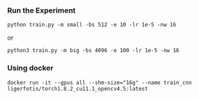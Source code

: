 ### Run the Experiment

    python train.py -m small -bs 512 -e 10 -lr 1e-5 -nw 16
or

    python3 train.py -m big -bs 4096 -e 100 -lr 1e-5 -nw 16

### Using docker

    docker run -it --gpus all --shm-size="16g" --name train_cnn ligerfotis/torch1.8.2_cu11.1_opencv4.5:latest